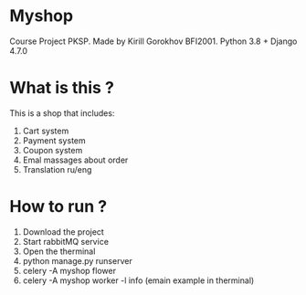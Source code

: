 # Myshop
Course Project PKSP. Made by Kirill Gorokhov BFI2001. Python 3.8 + Django 4.7.0
# What is this ?
This is a shop that includes:
1) Cart system
2) Payment system
3) Coupon system
4) Emal massages about order
5) Translation ru/eng

# How to run ?
1) Download the project
2) Start rabbitMQ service
3) Open the therminal
4) python manage.py runserver
5) celery -A myshop flower
6) celery -A myshop worker -l info (emain example in therminal)
